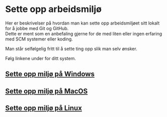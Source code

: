 # Sette opp arbeidsmiljø

Her er beskrivelser på hvordan man kan sette opp arbeidsmiljøet sitt lokalt for å jobbe med Git og GitHub.  
Dette er ment som en anbefaling gjerne for de med liten eller ingen erfaring med SCM systemer eller koding.

Man står selfølgelig fritt til å sette ting opp slik man selv ønsker.

Følg linkene under for ditt system.

## [Sette opp miljø på Windows](./SetupWindows.md)

## [Sette opp miljø på MacOS](./SetupMacOS.md)

## [Sette opp miljø på Linux](./SetupLinux.md)
